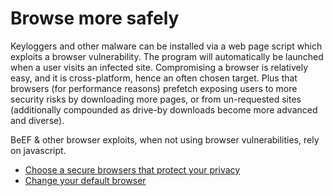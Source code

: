 # Browse more safely

Keyloggers and other malware can be installed via a web page script which exploits a browser vulnerability. The 
program will automatically be launched when a user visits an infected site. Compromising a browser is relatively easy, 
and it is cross-platform, hence an often chosen target. Plus that browsers (for performance reasons) prefetch exposing 
users to more security risks by downloading more pages, or from un-requested sites (additionally compounded as drive-by 
downloads become more advanced and diverse).

BeEF & other browser exploits, when not using browser vulnerabilities, rely on javascript.

* [Choose a secure browsers that protect your privacy](../services/browsers.md)
* [Change your default browser](../services/default-apps.md)






